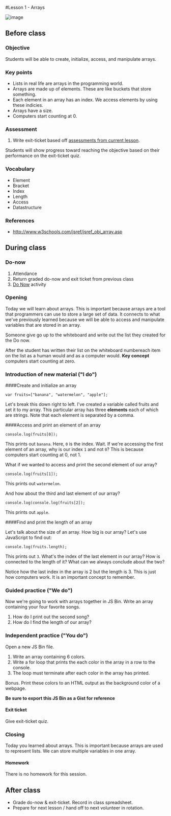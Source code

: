 #Lesson 1 - Arrays

![image](http://i.imgur.com/64dLS3B.jpg)

## Before class

### Objective

Students will be able to create, initialize, access, and manipulate arrays.

### Key points

* Lists in real life are arrays in the programming world.
* Arrays are made up of elements. These are like buckets that store something.
* Each element in an array has an index. We access elements by using these indicies.
* Arrays have a size.
* Computers start counting at 0.

### Assessment

1. Write exit-ticket based off [assessments from current lesson](assessments/).

Students will show progress toward reaching the objective based on their performance on the exit-ticket quiz.

### Vocabulary

* Element
* Bracket
* Index
* Length
* Access
* Datastructure

### References

* http://www.w3schools.com/jsref/jsref_obj_array.asp

## During class

### Do-now

1. Attendance
2. Return graded do-now and exit ticket from previous class
3. [Do Now](assessments/do_now.md) activity

### Opening

Today we will learn about arrays. This is important because arrays are a tool that programmers can use to store a large set of data. It connects to what we've previously learned because we will be able to access and manipulate variables that are stored in an array.

Someone give go up to the whiteboard and write out the list they created for the Do now. 

After the student has written their list on the whiteboard numbereach item on the list as a human would and as a computer would. **Key concept** computers start counting at zero.

### Introduction of new material ("I do")

####Create and initialize an array

```
var fruits=["banana", "watermelon", "apple"];
```

Let's break this down right to left. I've created a variable called fruits and set it to my array. This particular array has three **elements** each of which are strings. Note that each element is separated by a comma. 

####Access and print an element of an array

```
console.log(fruits[0]);
```

This prints out `banana`. Here, `0` is the index. Wait. If we're accessing the first element of an array, why is our index `1` and not `0`? This is because computers start counting at 0, not 1. 

What if we wanted to access and print the second element of our array?

```
console.log(fruits[1]);
``` 

This prints out `watermelon`. 

And how about the third and last element of our array?

```
console.log(console.log(fruits[2]);
```

This prints out `apple`. 


####Find and print the length of an array

Let's talk about the size of an array. How big is our array? Let's use JavaScript to find out:

``console.log(fruits.length);``

This prints out `3`. What's the index of the last element in our array? How is connected to the length of it? What can we always conclude about the two?  

Notice how the last index in the array is 2 but the length is 3. This is just how computers work. It is an important concept to remember.


### Guided practice ("We do")

Now we're going to work with arrays together in JS Bin. 
Write an array containing your four favorite songs.


1. How do I print out the second song?
3. How do I find the length of our array?



### Independent practice ("You do")
Open a new JS Bin file.

1. Write an array containing 6 colors.
2. Write a for loop that prints the each color in the array in a row to the console.
3. The loop must terminate after each color in the array has printed.

Bonus. Print these colors to an HTML output as the background color of a webpage.

**Be sure to export this JS Bin as a Gist for reference**
#### Exit ticket

Give exit-ticket quiz.

### Closing

Today you learned about arrays. This is important because arrays are used to represent lists. We can store multiple variables in one array.

#### Homework

There is no homework for this session.
## After class

* Grade do-now & exit-ticket. Record in class spreadsheet.
* Prepare for next lesson / hand off to next volunteer in rotation.
